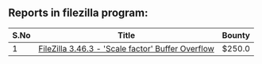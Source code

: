 ## Reports in filezilla program:
| S.No | Title | Bounty |
| ---- | ----- | ------ |
| 1 | [FileZilla 3.46.3 - 'Scale factor' Buffer Overflow](https://hackerone.com/reports/798301) | $250.0 |